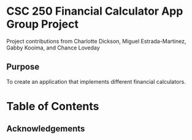 # CSC 250 Financial Calculator App Group Project
Project contributions from Charlotte Dickson, Miguel Estrada-Martinez, Gabby Kooima, and Chance Loveday


## Purpose
To create an application that implements different financial calculators.

# Table of Contents

## Acknowledgements
